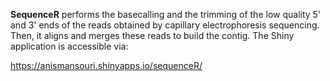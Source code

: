 **SequenceR** performs the basecalling and the trimming of the low quality 5' and 3' ends of the reads obtained by capillary electrophoresis sequencing. Then, it aligns and merges these reads to build the contig. The Shiny application is accessible via:

https://anismansouri.shinyapps.io/sequenceR/
